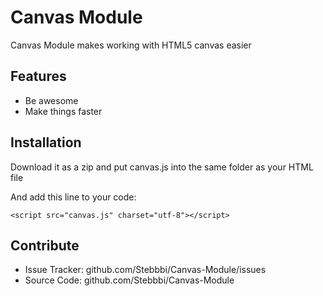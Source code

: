 Canvas Module
========

Canvas Module makes working with HTML5 canvas easier

Features
--------

- Be awesome
- Make things faster

Installation
------------

Download it as a zip and put canvas.js into the same folder as your HTML file

And add this line to your code:
```
<script src="canvas.js" charset="utf-8"></script>
```
Contribute
----------

- Issue Tracker: github.com/Stebbbi/Canvas-Module/issues
- Source Code: github.com/Stebbbi/Canvas-Module
